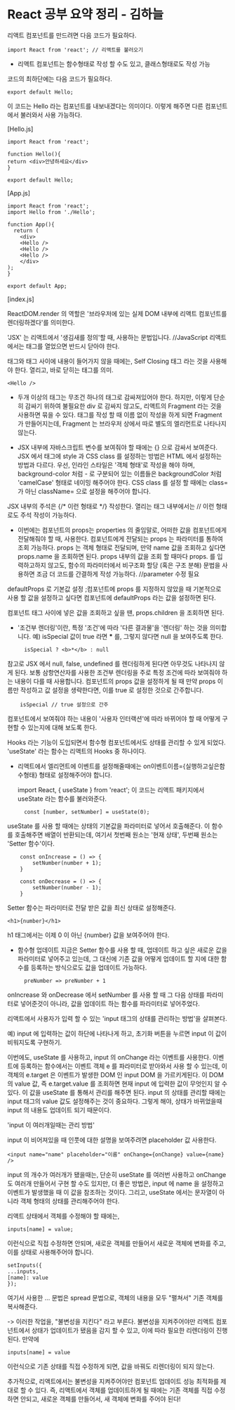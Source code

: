 React 공부 요약 정리 - 김하늘
====

리액트 컴포넌트를 만드려면 다음 코드가 필요하다.

	import React from 'react'; // 리액트를 불러오기

* 리액트 컴포넌트는 함수형태로 작성 할 수도 있고, 클래스형태로도 작성 가능


코드의 최하단에는 다음 코드가 필요하다.

	export default Hello;
이 코드는 Hello 라는 컴포넌트를 내보내겠다는 의미이다. 이렇게 해주면 다른 컴포넌트에서 불러와서 사용 가능하다.


[Hello.js]

	import React from 'react';
	
	function Hello(){
    return <div>안녕하세요</div>
	}
	
	export default Hello;

[App.js]

	import React from 'react';
	import Hello from './Hello';
	
	function App(){
	  return (
    	<div>
      	<Hello />
      	<Hello />
      	<Hello />
    	</div>
  	);
	}
	
	export default App;


[index.js]

ReactDOM.render 의 역할은 '브라우저에 있는 실제 DOM 내부에 리액트 컴포넌트를 렌더링하겠다'를 의미한다. 

'JSX' 는 리액트에서 '생김새를 정의'할 때, 사용하는 문법입니다. //JavaScript
리액트에서는 태그를 열었으면 반드시 닫아야 한다.

태그와 태그 사이에 내용이 들어가지 않을 때에는, Self Closing 태그 라는 것을 사용해야 한다. 열리고, 바로 닫히는 태그를 의미.
	
    <Hello />


* 두개 이상의 태그는 무조건 하나의 태그로 감싸져있어야 한다.
하지만, 이렇게 단순히 감싸기 위하여 불필요한 div 로 감싸지 않고도, 리액트의 Fragment 라는 것을 사용하면 묶을 수 있다.
태그를 작성 할 때 이름 없이 작성을 하게 되면 Fragment 가 만들어지는데, Fragment 는 브라우저 상에서 따로 별도의 엘리먼트로 나타나지 않는다.


* JSX 내부에 자바스크립트 변수를 보여줘야 할 때에는 {} 으로 감싸서 보여준다.
JSX 에서 태그에 style 과 CSS class 를 설정하는 방법은 HTML 에서 설정하는 방법과 다르다.
우선, 인라인 스타일은 '객체 형태'로 작성을 해야 하며, background-color 처럼 - 로 구분되어 있는 이름들은 backgroundColor 처럼 'camelCase' 형태로 네이밍 해주어야 한다.
CSS class 를 설정 할 때에는 class= 가 아닌 className= 으로 설정을 해주어야 합니다.

JSX 내부의 주석은 {/* 이런 형태로 */} 작성한다.
열리는 태그 내부에서는 // 이런 형태로도 주석 작성이 가능하다.


* 이번에는 컴포넌트의 props는 properties 의 줄임말로, 어떠한 값을 컴포넌트에게 전달해줘야 할 때, 사용한다.
컴포넌트에게 전달되는 props 는 파라미터를 통하여 조회 가능하다. props 는 객체 형태로 전달되며, 만약 name 값을 조회하고 싶다면 props.name 을 조회하면 된다.
props 내부의 값을 조회 할 때마다 props. 를 입력하고하지 않고도, 함수의 파라미터에서 비구조화 할당 (혹은 구조 분해) 문법을 사용하면 조금 더 코드를 간결하게 작성 가능하다. //parameter 수정 필요

defaultProps 로 기본값 설정
;컴포넌트에 props 를 지정하지 않았을 때 기본적으로 사용 할 값을 설정하고 싶다면 컴포넌트에 defaultProps 라는 값을 설정하면 된다.

컴포넌트 태그 사이에 넣은 값을 조회하고 싶을 땐, props.children 을 조회하면 된다.




* '조건부 렌더링'이란, 특정 '조건'에 따라 '다른 결과물'을 '렌더링' 하는 것을 의미합니다.
예) isSpecial 값이 true 라면 <b>*</b> 를, 그렇지 않다면 null 을 보여주도록 한다.

		isSpecial ? <b>*</b> : null
참고로 JSX 에서 null, false, undefined 를 렌더링하게 된다면 아무것도 나타나지 않게 된다.
보통 삼항연산자를 사용한 조건부 렌더링을 주로 특정 조건에 따라 보여줘야 하는 내용이 다를 때 사용합니다.
컴포넌트의 props 값을 설정하게 될 때 만약 props 이름만 작성하고 값 설정을 생략한다면, 이를 true 로 설정한 것으로 간주합니다.

		isSpecial // true 설정으로 간주 
    
컴포넌트에서 보여줘야 하는 내용이 '사용자 인터랙션'에 따라 바뀌어야 할 때 어떻게 구현할 수 있는지에 대해 보도록 한다.

Hooks 라는 기능이 도입되면서 함수형 컴포넌트에서도 상태를 관리할 수 있게 되었다. 'useState' 라는 함수는 리액트의 Hooks 중 하나이다.



* 리액트에서 엘리먼트에 이벤트를 설정해줄때에는 on이벤트이름={실행하고싶은함수형태} 형태로 설정해주어야 합니다.



	import React, { useState } from 'react';
이 코드는 리액트 패키지에서 useState 라는 함수를 불러와준다.

		const [number, setNumber] = useState(0);
useState 를 사용 할 때에는 상태의 기본값을 파라미터로 넣어서 호출해준다. 이 함수를 호출해주면 배열이 반환되는데, 여기서 첫번째 원소는 '현재 상태', 두번째 원소는 'Setter 함수'이다.

	  	const onIncrease = () => {
	    	setNumber(number + 1);
  		}
	
  		const onDecrease = () => {
    		setNumber(number - 1);
  		}
Setter 함수는 파라미터로 전달 받은 값을 최신 상태로 설정해준다.

    <h1>{number}</h1>
h1 태그에서는 이제 0 이 아닌 {number} 값을 보여주어야 한다.


* 함수형 업데이트
지금은 Setter 함수를 사용 할 때, 업데이트 하고 싶은 새로운 값을 파라미터로 넣어주고 있는데, 그 대신에 기존 값을 어떻게 업데이트 할 지에 대한 함수를 등록하는 방식으로도 값을 업데이트 가능하다.


		preNumber => preNumber + 1
onIncrease 와 onDecrease 에서 setNumber 를 사용 할 때 그 다음 상태를 파라미터로 넣어준것이 아니라, 값을 업데이트 하는 함수를 파라미터로 넣어주었다.




리액트에서 사용자가 입력 할 수 있는 'input 태그의 상태를 관리하는 방법'을 살펴본다.


예) input 에 입력하는 값이 하단에 나타나게 하고, 초기화 버튼을 누르면 input 이 값이 비워지도록 구현하기.

이번에도, useState 를 사용하고, input 의 onChange 라는 이벤트를 사용한다.
이벤트에 등록하는 함수에서는 이벤트 객체 e 를 파라미터로 받아와서 사용 할 수 있는데, 이 객체의 e.target 은 이벤트가 발생한 DOM 인 input DOM 을 가르키게된다. 이 DOM 의 value 값, 즉 e.target.value 를 조회하면 현재 input 에 입력한 값이 무엇인지 알 수 있다.
이 값을 useState 를 통해서 관리를 해주면 된다.
input 의 상태를 관리할 때에는 input 태그의 value 값도 설정해주는 것이 중요하다. 그렇게 해야, 상태가 바뀌었을때 input 의 내용도 업데이트 되기 때문이다.


'input 이 여러개일때는 관리 방법' 

input 이 비어져있을 때 인풋에 대한 설명을 보여주려면 placeholder 값 사용한다.

	<input name="name" placeholder="이름" onChange={onChange} value={name} />
    
input 의 개수가 여러개가 됐을때는, 단순히 useState 를 여러번 사용하고 onChange 도 여러개 만들어서 구현 할 수도 있지만, 더 좋은 방법은, input 에 name 을 설정하고 이벤트가 발생했을 때 이 값을 참조하는 것이다. 그리고, useState 에서는 문자열이 아니라 객체 형태의 상태를 관리해주어야 한다.

리액트 상태에서 객체를 수정해야 할 때에는,

	inputs[name] = value;
이런식으로 직접 수정하면 안되며, 새로운 객체를 만들어서 새로운 객체에 변화를 주고, 이를 상태로 사용해주어야 합니다.

	setInputs({
  	...inputs,
  	[name]: value
	});
여기서 사용한 ... 문법은 spread 문법으로, 객체의 내용을 모두 "펼쳐서" 기존 객체를 복사해준다.

-> 이러한 작업을, "불변성을 지킨다" 라고 부른다. 불변성을 지켜주어야만 리액트 컴포넌트에서 상태가 업데이트가 됐음을 감지 할 수 있고, 이에 따라 필요한 리렌더링이 진행된다. 만약에

	inputs[name] = value
이런식으로 기존 상태를 직접 수정하게 되면, 값을 바꿔도 리렌더링이 되지 않는다.

추가적으로, 리액트에서는 불변성을 지켜주어야만 컴포넌트 업데이트 성능 최적화를 제대로 할 수 있다.
즉, 리액트에서 객체를 업데이트하게 될 때에는 기존 객체를 직접 수정하면 안되고, 새로운 객체를 만들어서, 새 객체에 변화를 주어야 된다!
